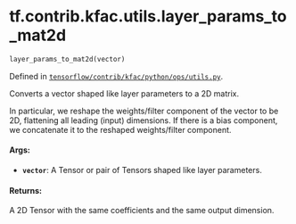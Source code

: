 <div itemscope itemtype="http://developers.google.com/ReferenceObject">
<meta itemprop="name" content="tf.contrib.kfac.utils.layer_params_to_mat2d" />
</div>

# tf.contrib.kfac.utils.layer_params_to_mat2d

``` python
layer_params_to_mat2d(vector)
```



Defined in [`tensorflow/contrib/kfac/python/ops/utils.py`](https://www.tensorflow.org/code/tensorflow/contrib/kfac/python/ops/utils.py).

Converts a vector shaped like layer parameters to a 2D matrix.

In particular, we reshape the weights/filter component of the vector to be
2D, flattening all leading (input) dimensions. If there is a bias component,
we concatenate it to the reshaped weights/filter component.

#### Args:

* <b>`vector`</b>: A Tensor or pair of Tensors shaped like layer parameters.


#### Returns:

A 2D Tensor with the same coefficients and the same output dimension.